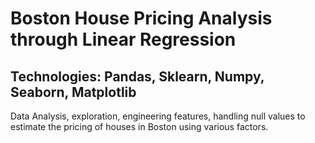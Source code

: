 # Boston House Pricing Analysis through Linear Regression

## Technologies: Pandas, Sklearn, Numpy, Seaborn, Matplotlib
Data Analysis, exploration, engineering features, handling null values to estimate the pricing of houses in Boston using various factors.
